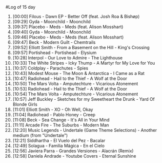 #Log of 15 day

1. [00:00] Filous - Dawn EP - Better Off (feat. Josh Roa & Bishøp)
1. [09:29] Gyda - Moonchild - Moonchild
1. [09:37] Placebo - Meds - Meds (feat. Alison Mosshart)
1. [09:40] Gyda - Moonchild - Moonchild
1. [09:46] Placebo - Meds - Meds (feat. Alison Mosshart)
1. [09:47] Beck - Modern Guilt - Chemtrails
1. [09:52] Elliott Smith - From a Basement on the Hill - King's Crossing
1. [09:57] Portishead - Portishead - Elysium
1. [10:28] Interpol - Our Love to Admire - The Lighthouse
1. [10:33] The White Stripes - Icky Thump - A Martyr for My Love for You
1. [10:37] Coldplay - Parachutes - Spies
1. [10:43] Modest Mouse - The Moon & Antarctica - I Came as a Rat
1. [10:47] Radiohead - Hail to the Thief - A Wolf at the Door
1. [10:50] The Mars Volta - Amputechture - Vicarious Atonement
1. [10:53] Radiohead - Hail to the Thief - A Wolf at the Door
1. [10:54] The Mars Volta - Amputechture - Vicarious Atonement
1. [10:57] Jeff Buckley - Sketches for my Sweetheart the Drunk - Yard Of Blonde Girls
1. [11:01] Elliott Smith - XO - Oh Well, Okay
1. [11:04] Radiohead - Pablo Honey - Creep
1. [11:08] Beck - Sea Change - It's All in Your Mind
1. [11:11] Arcade Fire - The Suburbs - Modern Man
1. [12:20] Music Legends - Undertale (Game Theme Selections) - Another medium (from "Undertale")
1. [12:21] Siddhartha - El Vuelo del Pez - Bacalar
1. [12:49] Solagua - Familia Mágica - En el Cielo
1. [12:56] Javiera Parra - Grandes Versiones - Alacrán (Remix)
1. [12:58] Daniela Andrade - Youtube Covers - Eternal Sunshine
